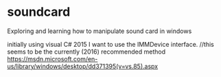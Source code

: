 # soundcard
Exploring and learning how to manipulate sound card in windows

initially using visual C# 2015
I want to use the IMMDevice interface.  //this seems to be the currently (2016) recommended method
https://msdn.microsoft.com/en-us/library/windows/desktop/dd371395(v=vs.85).aspx
